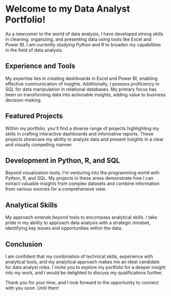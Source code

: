 # Welcome to my Data Analyst Portfolio!

As a newcomer to the world of data analysis, I have developed strong skills in cleaning, organizing, and presenting data using tools like Excel and Power BI. I am currently studying Python and R to broaden my capabilities in the field of data analysis.

## Experience and Tools
My expertise lies in creating dashboards in Excel and Power BI, enabling effective communication of insights. Additionally, I possess proficiency in SQL for data manipulation in relational databases. My primary focus has been on transforming data into actionable insights, adding value to business decision-making.

## Featured Projects
Within my portfolio, you'll find a diverse range of projects highlighting my skills in crafting interactive dashboards and informative reports. These projects showcase my ability to analyze data and present insights in a clear and visually compelling manner.

## Development in Python, R, and SQL
Beyond visualization tools, I'm venturing into the programming world with Python, R, and SQL. My projects in these areas demonstrate how I can extract valuable insights from complex datasets and combine information from various sources for a comprehensive view.

## Analytical Skills
My approach extends beyond tools to encompass analytical skills. I take pride in my ability to approach data analysis with a strategic mindset, identifying key issues and opportunities within the data.

## Conclusion
I am confident that my combination of technical skills, experience with analytical tools, and my analytical approach makes me an ideal candidate for data analyst roles. I invite you to explore my portfolio for a deeper insight into my work, and I would be delighted to discuss my qualifications further.

Thank you for your time, and I look forward to the opportunity to connect with you soon. Until then!
